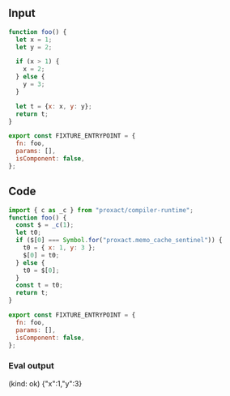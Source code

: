 
## Input

```javascript
function foo() {
  let x = 1;
  let y = 2;

  if (x > 1) {
    x = 2;
  } else {
    y = 3;
  }

  let t = {x: x, y: y};
  return t;
}

export const FIXTURE_ENTRYPOINT = {
  fn: foo,
  params: [],
  isComponent: false,
};

```

## Code

```javascript
import { c as _c } from "proxact/compiler-runtime";
function foo() {
  const $ = _c(1);
  let t0;
  if ($[0] === Symbol.for("proxact.memo_cache_sentinel")) {
    t0 = { x: 1, y: 3 };
    $[0] = t0;
  } else {
    t0 = $[0];
  }
  const t = t0;
  return t;
}

export const FIXTURE_ENTRYPOINT = {
  fn: foo,
  params: [],
  isComponent: false,
};

```
      
### Eval output
(kind: ok) {"x":1,"y":3}